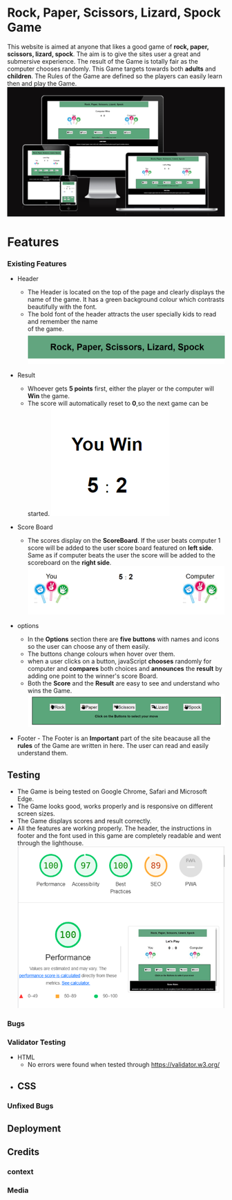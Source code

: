 # Rock, Paper, Scissors, Lizard, Spock Game
This website is aimed at anyone that likes a good game of **rock, paper, scissors, lizard, spock**. The aim is to give the sites user a great and submersive experience. The result of the Game is totally fair as the computer chooses randomly. This Game targets towards both **adults** and **children**. The Rules of the Game are defined so the players can easily learn then and play the Game.
![This is an image](./assets/images/Screenshot%20responsiveness.png)

# Features
### Existing Features
- Header
     - The Header is located on the top of the page and clearly displays the name of the game. It 
       has a  green background colour which contrasts beautifully with the font. 
     - The bold font of the header attracts the user specially kids to read and remember the name  
       of the game. 
       ![This is an image](./assets/images/Screenshot%20header.png)
         
- Result
     - Whoever gets **5 points** first, either the player or the computer will **Win** the game. 
     - The score will automatically reset to **0**,so the next game can be started.
     ![This is an image](./assets/images/Screenshot-result.png)

- Score Board
     - The scores display on the **ScoreBoard**. If the user beats computer 1 score will be added 
       to the user score board featured on **left side**. Same as if computer beats the user the score will be added to the scoreboard on the **right side**.
      ![This is an image](./assets/images/Screenshot-scoreboard.png)

- options
     - In the **Options** section there are **five buttons** with names and icons so the user can choose any of them easily. 
     - The buttons change colours when hover over them.
     - when a user clicks on a button, javaScript **chooses** randomly for computer and 
        **compares** both choices and **announces** the **result** by adding one point to the winner's score Board.
     - Both the **Score** and the **Result** are easy to see and understand who wins the Game. 
      ![This is an image](./assets/images/Screenshot-choicebuttons.png)

- Footer
      - The Footer is an **Important** part of the site beacause all the **rules** of the Game are 
        written in here. The user can read and easily understand them.


## Testing
- The Game is being tested on Google Chrome, Safari and Microsoft Edge.
- The Game looks good, works properly and is responsive on different screen sizes. 
- The Game displays scores and result correctly.
- All the features are working properly. The header, the instructions in footer and the font used in this game are completely readable and went through the lighthouse.
![This is an image](./assets/images/lighthouse.png)

### Bugs
### Validator Testing
- HTML
  - No errors were found when tested through https://validator.w3.org/
- CSS
  -   
### Unfixed Bugs
## Deployment
## Credits
### context
### Media